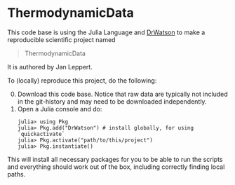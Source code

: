 # ThermodynamicData

This code base is using the Julia Language and [DrWatson](https://juliadynamics.github.io/DrWatson.jl/stable/)
to make a reproducible scientific project named
> ThermodynamicData

It is authored by Jan Leppert.

To (locally) reproduce this project, do the following:

0. Download this code base. Notice that raw data are typically not included in the
   git-history and may need to be downloaded independently.
1. Open a Julia console and do:
   ```
   julia> using Pkg
   julia> Pkg.add("DrWatson") # install globally, for using `quickactivate`
   julia> Pkg.activate("path/to/this/project")
   julia> Pkg.instantiate()
   ```

This will install all necessary packages for you to be able to run the scripts and
everything should work out of the box, including correctly finding local paths.
